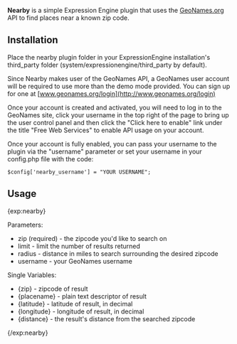 __Nearby__ is a simple Expression Engine plugin that uses the [GeoNames.org](http://www.geonames.org) API to find places near a known zip code. 

Installation
------------

Place the nearby plugin folder in your ExpressionEngine installation's third\_party folder (system/expressionengine/third\_party by default).

Since Nearby makes user of the GeoNames API, a GeoNames user account will be required to use more than the demo mode provided. You can sign up for one at [www.geonames.org/login](http://www.geonames.org/login)

Once your account is created and activated, you will need to log in to the GeoNames site, click your username in the top right of the page to bring up the user control panel and then click the "Click here to enable" link under the title "Free Web Services" to enable API usage on your account.

Once your account is fully enabled, you can pass your username to the plugin via the "username" parameter or set your username in your config.php file with the code:

`$config['nearby_username'] = "YOUR USERNAME";`

Usage
-----

{exp:nearby}

Parameters:

* zip (required) - the zipcode you'd like to search on
* limit - limit the number of results returned
* radius - distance in miles to search surrounding the desired zipcode
* username - your GeoNames username

Single Variables:

* {zip} - zipcode of result
* {placename} - plain text descriptor of result
* {latitude} - latitude of result, in decimal
* {longitude} - longitude of result, in decimal
* {distance} - the result's distance from the searched zipcode

{/exp:nearby}

